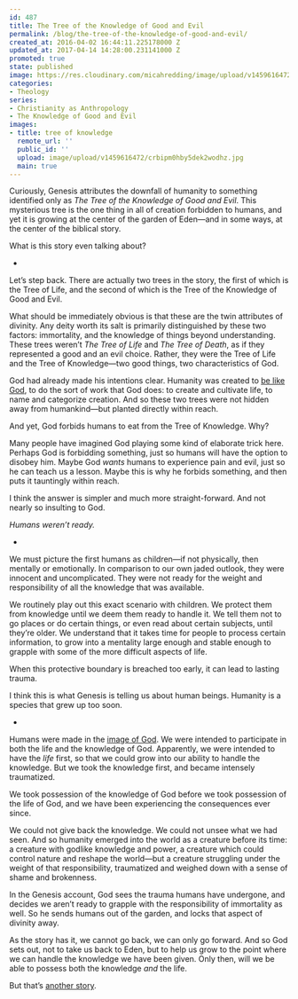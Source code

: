 ```yaml
---
id: 487
title: The Tree of the Knowledge of Good and Evil
permalink: /blog/the-tree-of-the-knowledge-of-good-and-evil/
created_at: 2016-04-02 16:44:11.225178000 Z
updated_at: 2017-04-14 14:28:00.231141000 Z
promoted: true
state: published
image: https://res.cloudinary.com/micahredding/image/upload/v1459616472/crbipm0hby5dek2wodhz.jpg
categories:
- Theology
series:
- Christianity as Anthropology
- The Knowledge of Good and Evil
images:
- title: tree of knowledge
  remote_url: ''
  public_id: ''
  upload: image/upload/v1459616472/crbipm0hby5dek2wodhz.jpg
  main: true
---
```

Curiously, Genesis attributes the downfall of humanity to something identified only as *The Tree of the Knowledge of Good and Evil*. This mysterious tree is the one thing in all of creation forbidden to humans, and yet it is growing at the center of the garden of Eden—and in some ways, at the center of the biblical story. 

What is this story even talking about?

-

Let’s step back. There are actually two trees in the story, the first of which is the Tree of Life, and the second of which is the Tree of the Knowledge of Good and Evil. 

What should be immediately obvious is that these are the twin attributes of divinity. Any deity worth its salt is primarily distinguished by these two factors: immortality, and the knowledge of things beyond understanding. These trees weren’t *The Tree of Life* and *The Tree of Death*, as if they represented a good and an evil choice. Rather, they were the Tree of Life and the Tree of Knowledge—two good things, two characteristics of God.

God had already made his intentions clear. Humanity was created to [be like God](http://micahredding.com/blog/2012/04/28/image-god), to do the sort of work that God does: to create and cultivate life, to name and categorize creation. And so these two trees were not hidden away from humankind—but planted directly within reach. 

And yet, God forbids humans to eat from the Tree of Knowledge. Why?

Many people have imagined God playing some kind of elaborate trick here. Perhaps God is forbidding something, just so humans will have the option to disobey him. Maybe God *wants* humans to experience pain and evil, just so he can teach us a lesson. Maybe this is why he forbids something, and then puts it tauntingly within reach.

I think the answer is simpler and much more straight-forward. And not nearly so insulting to God.

*Humans weren’t ready.*

-

We must picture the first humans as children—if not physically, then mentally or emotionally. In comparison to our own jaded outlook, they were innocent and uncomplicated. They were not ready for the weight and responsibility of all the knowledge that was available. 

We routinely play out this exact scenario with children. We protect them from knowledge until we deem them ready to handle it. We tell them not to go places or do certain things, or even read about certain subjects, until they’re older. We understand that it takes time for people to process certain information, to grow into a mentality large enough and stable enough to grapple with some of the more difficult aspects of life. 

When this protective boundary is breached too early, it can lead to lasting trauma.

I think this is what Genesis is telling us about human beings. Humanity is a species that grew up too soon.

-

Humans were made in the [image of God](http://micahredding.com/blog/the-structure-of-the-biblical-story). We were intended to participate in both the life and the knowledge of God. Apparently, we were intended to have the *life* first, so that we could grow into our ability to handle the knowledge. But we took the knowledge first, and became intensely traumatized.

We took possession of the knowledge of God before we took possession of the life of God, and we have been experiencing the consequences ever since.

We could not give back the knowledge. We could not unsee what we had seen. And so humanity emerged into the world as a creature before its time: a creature with godlike knowledge and power, a creature which could control nature and reshape the world—but a creature struggling under the weight of that responsibility, traumatized and weighed down with a sense of shame and brokenness.

In the Genesis account, God sees the trauma humans have undergone, and decides we aren’t ready to grapple with the responsibility of immortality as well. So he sends humans out of the garden, and locks that aspect of divinity away.

As the story has it, we cannot go back, we can only go forward. And so God sets out, not to take us back to Eden, but to help us grow to the point where we can handle the knowledge we have been given. Only then, will we be able to possess both the knowledge *and* the life. 

But that’s [another story](http://micahredding.com/blog/2012/03/06/why-are-humans-evil).
